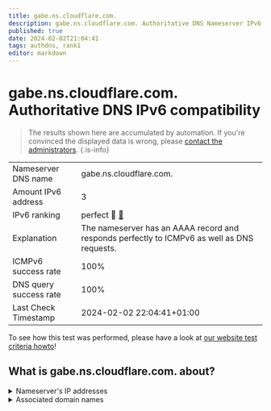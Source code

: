 ```yaml
---
title: gabe.ns.cloudflare.com.
description: gabe.ns.cloudflare.com. Authoritative DNS Nameserver IPv6 compatibility
published: true
date: 2024-02-02T21:04:41
tags: authdns, rank1
editor: markdown
---
```


# gabe.ns.cloudflare.com. Authoritative DNS IPv6 compatibility

> The results shown here are accumulated by automation. If you're convinced the displayed data is wrong, please [contact the administrators](/howto/chat). 
{.is-info}




|   |   |
| - | - |
| Nameserver DNS name | gabe.ns.cloudflare.com.
| Amount IPv6 address | 3
| IPv6 ranking | perfect :1st_place_medal: [🔗](/howto/ranking) |
| Explanation | The nameserver has an AAAA record and responds perfectly to ICMPv6 as well as DNS requests. |
| ICMPv6 success rate | 100%|
| DNS query success rate | 100% |
| Last Check Timestamp | 2024-02-02 22:04:41+01:00 |

To see how this test was performed, please have a look at [our website test criteria howto](/howto/testcriteria/authdns)!


## What is gabe.ns.cloudflare.com. about?




<details>
<summary>Nameserver's IP addresses</summary>

2803:f800:50::6ca2:c172

2606:4700:58::adf5:3b72

2a06:98c1:50::ac40:2172

</details>



<details>
<summary>Associated domain names</summary>

discord.com

</details>
